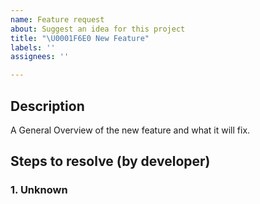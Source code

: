 ```yaml
---
name: Feature request
about: Suggest an idea for this project
title: "\U0001F6E0️ New Feature"
labels: ''
assignees: ''

---
```


## Description

A General Overview of the new feature and what it will fix.

## Steps to resolve (by developer)

### 1. Unknown
